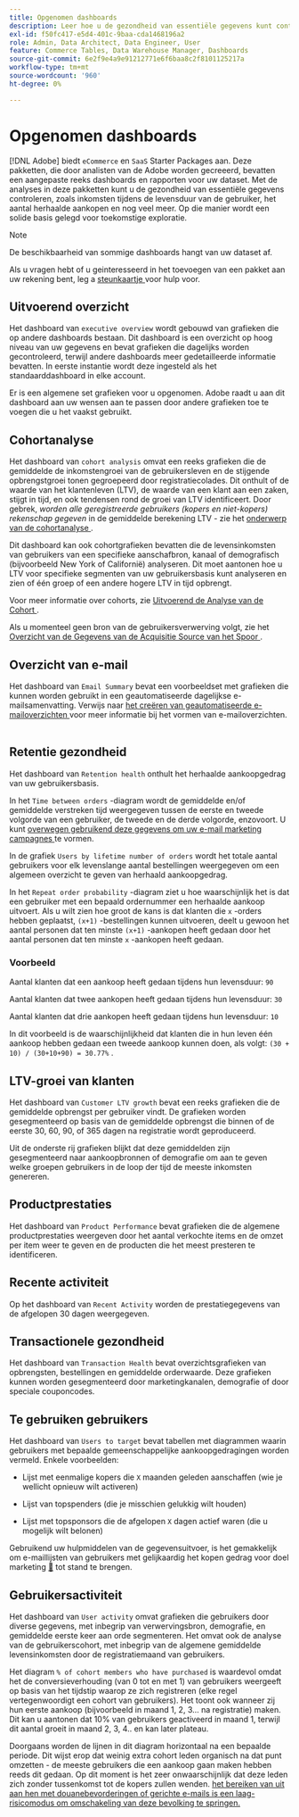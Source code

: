 ```yaml
---
title: Opgenomen dashboards
description: Leer hoe u de gezondheid van essentiële gegevens kunt controleren, zoals inkomsten tijdens de levensduur van de gebruiker, het aantal herhaalde aankopen en meer, en zo een solide basis voor toekomstige exploratie kunt leggen.
exl-id: f50fc417-e5d4-401c-9baa-cda1468196a2
role: Admin, Data Architect, Data Engineer, User
feature: Commerce Tables, Data Warehouse Manager, Dashboards
source-git-commit: 6e2f9e4a9e91212771e6f6baa8c2f8101125217a
workflow-type: tm+mt
source-wordcount: '960'
ht-degree: 0%

---
```


# Opgenomen dashboards

[!DNL Adobe] biedt `eCommerce` en `SaaS` Starter Packages aan. Deze pakketten, die door analisten van de Adobe worden gecreeerd, bevatten een aangepaste reeks dashboards en rapporten voor uw dataset. Met de analyses in deze pakketten kunt u de gezondheid van essentiële gegevens controleren, zoals inkomsten tijdens de levensduur van de gebruiker, het aantal herhaalde aankopen en nog veel meer. Op die manier wordt een solide basis gelegd voor toekomstige exploratie.

>[!NOTE]
>
>De beschikbaarheid van sommige dashboards hangt van uw dataset af.

Als u vragen hebt of u geinteresseerd in het toevoegen van een pakket aan uw rekening bent, leg a [ steunkaartje ](https://experienceleague.adobe.com/docs/commerce-knowledge-base/kb/troubleshooting/miscellaneous/mbi-service-policies.html) voor hulp voor.

## Uitvoerend overzicht

Het dashboard van `executive overview` wordt gebouwd van grafieken die op andere dashboards bestaan. Dit dashboard is een overzicht op hoog niveau van uw gegevens en bevat grafieken die dagelijks worden gecontroleerd, terwijl andere dashboards meer gedetailleerde informatie bevatten. In eerste instantie wordt deze ingesteld als het standaarddashboard in elke account.

Er is een algemene set grafieken voor u opgenomen. Adobe raadt u aan dit dashboard aan uw wensen aan te passen door andere grafieken toe te voegen die u het vaakst gebruikt.

## Cohortanalyse

Het dashboard van `cohort analysis` omvat een reeks grafieken die de gemiddelde de inkomstengroei van de gebruikersleven en de stijgende opbrengstgroei tonen gegroepeerd door registratiecolades. Dit onthult of de waarde van het klantenleven (LTV), de waarde van een klant aan een zaken, stijgt in tijd, en ook tendensen rond de groei van LTV identificeert. Door gebrek, *worden alle geregistreerde gebruikers (kopers en niet-kopers) rekenschap gegeven* in de gemiddelde berekening LTV - zie het [ onderwerp van de cohortanalyse ](../../data-analyst/dev-reports/cohort-rpt-bldr.md).

Dit dashboard kan ook cohortgrafieken bevatten die de levensinkomsten van gebruikers van een specifieke aanschafbron, kanaal of demografisch (bijvoorbeeld New York of Californië) analyseren. Dit moet aantonen hoe u LTV voor specifieke segmenten van uw gebruikersbasis kunt analyseren en zien of één groep of een andere hogere LTV in tijd opbrengt.

Voor meer informatie over cohorts, zie [ Uitvoerend de Analyse van de Cohort ](../../data-analyst/dev-reports/cohort-rpt-bldr.md).

Als u momenteel geen bron van de gebruikersverwerving volgt, zie het [ Overzicht van de Gegevens van de Acquisitie Source van het Spoor ](../../data-analyst/analysis/google-track-user-acq.md).

## Overzicht van e-mail

Het dashboard van `Email Summary` bevat een voorbeeldset met grafieken die kunnen worden gebruikt in een geautomatiseerde dagelijkse e-mailsamenvatting. Verwijs naar [ het creëren van geautomatiseerde e-mailoverzichten ](../../data-user/export-data/email-summaries.md) voor meer informatie bij het vormen van e-mailoverzichten.  

## Retentie gezondheid

Het dashboard van `Retention health` onthult het herhaalde aankoopgedrag van uw gebruikersbasis.

In het `Time between orders` -diagram wordt de gemiddelde en/of gemiddelde verstreken tijd weergegeven tussen de eerste en tweede volgorde van een gebruiker, de tweede en de derde volgorde, enzovoort. U kunt [ overwegen gebruikend deze gegevens om uw e-mail marketing campagnes ](http://blog.rjmetrics.com/acting-on-marketing-data-in-your-rjmetrics-online-dashboard/) te vormen.

In de grafiek `Users by lifetime number of orders` wordt het totale aantal gebruikers voor elk levenslange aantal bestellingen weergegeven om een algemeen overzicht te geven van herhaald aankoopgedrag.  

In het `Repeat order probability` -diagram ziet u hoe waarschijnlijk het is dat een gebruiker met een bepaald ordernummer een herhaalde aankoop uitvoert. Als u wilt zien hoe groot de kans is dat klanten die `x` -orders hebben geplaatst, `(x+1)` -bestellingen kunnen uitvoeren, deelt u gewoon het aantal personen dat ten minste `(x+1)` -aankopen heeft gedaan door het aantal personen dat ten minste `x` -aankopen heeft gedaan.

### Voorbeeld

Aantal klanten dat een aankoop heeft gedaan tijdens hun levensduur: `90`

Aantal klanten dat twee aankopen heeft gedaan tijdens hun levensduur: `30`

Aantal klanten dat drie aankopen heeft gedaan tijdens hun levensduur: `10`

In dit voorbeeld is de waarschijnlijkheid dat klanten die in hun leven één aankoop hebben gedaan een tweede aankoop kunnen doen, als volgt: `(30 + 10) / (30+10+90) = 30.77%` .

## LTV-groei van klanten

Het dashboard van `Customer LTV growth` bevat een reeks grafieken die de gemiddelde opbrengst per gebruiker vindt. De grafieken worden gesegmenteerd op basis van de gemiddelde opbrengst die binnen of de eerste 30, 60, 90, of 365 dagen na registratie wordt geproduceerd.  

Uit de onderste rij grafieken blijkt dat deze gemiddelden zijn gesegmenteerd naar aankoopbronnen of demografie om aan te geven welke groepen gebruikers in de loop der tijd de meeste inkomsten genereren.

## Productprestaties

Het dashboard van `Product Performance` bevat grafieken die de algemene productprestaties weergeven door het aantal verkochte items en de omzet per item weer te geven en de producten die het meest presteren te identificeren.

## Recente activiteit

Op het dashboard van `Recent Activity` worden de prestatiegegevens van de afgelopen 30 dagen weergegeven.

## Transactionele gezondheid

Het dashboard van `Transaction Health` bevat overzichtsgrafieken van opbrengsten, bestellingen en gemiddelde orderwaarde. Deze grafieken kunnen worden gesegmenteerd door marketingkanalen, demografie of door speciale couponcodes.

## Te gebruiken gebruikers

Het dashboard van `Users to target` bevat tabellen met diagrammen waarin gebruikers met bepaalde gemeenschappelijke aankoopgedragingen worden vermeld. Enkele voorbeelden:

* Lijst met eenmalige kopers die `X` maanden geleden aanschaffen (wie je wellicht opnieuw wilt activeren)

* Lijst van topspenders (die je misschien gelukkig wilt houden)

* Lijst met topsponsors die de afgelopen `X` dagen actief waren (die u mogelijk wilt belonen)

Gebruikend uw hulpmiddelen van de gegevensuitvoer, is het gemakkelijk om e-maillijsten van gebruikers met gelijkaardig het kopen gedrag voor doel marketing [&#128279;](http://blog.rjmetrics.com/creating-contact-lists-for-top-customers/) tot stand te brengen.

## Gebruikersactiviteit

Het dashboard van `User activity` omvat grafieken die gebruikers door diverse gegevens, met inbegrip van verwervingsbron, demografie, en gemiddelde eerste keer aan orde segmenteren. Het omvat ook de analyse van de gebruikerscohort, met inbegrip van de algemene gemiddelde levensinkomsten door de registratiemaand van gebruikers.

Het diagram `% of cohort members who have purchased` is waardevol omdat het de conversieverhouding (van 0 tot en met 1) van gebruikers weergeeft op basis van het tijdstip waarop ze zich registreren (elke regel vertegenwoordigt een cohort van gebruikers). Het toont ook wanneer zij hun eerste aankoop (bijvoorbeeld in maand 1, 2, 3... na registratie) maken. Dit kan u aantonen dat 10% van gebruikers geactiveerd in maand 1, terwijl dit aantal groeit in maand 2, 3, 4.. en kan later plateau.

Doorgaans worden de lijnen in dit diagram horizontaal na een bepaalde periode. Dit wijst erop dat weinig extra cohort leden organisch na dat punt omzetten - de meeste gebruikers die een aankoop gaan maken hebben reeds dit gedaan. Op dit moment is het zeer onwaarschijnlijk dat deze leden zich zonder tussenkomst tot de kopers zullen wenden. [ het bereiken van uit aan hen met douanebevorderingen of gerichte e-mails is een laag-risicomodus om omschakeling van deze bevolking te springen.](http://blog.rjmetrics.com/acting-on-marketing-data-in-your-rjmetrics-online-dashboard/)

